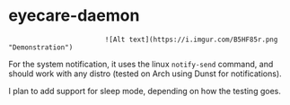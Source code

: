 # eyecare-daemon

                            ![Alt text](https://i.imgur.com/B5HF85r.png "Demonstration")

For the system notification, it uses the linux `notify-send` command, and should work with any distro (tested on Arch using Dunst for notifications).

I plan to add support for sleep mode, depending on how the testing goes.
